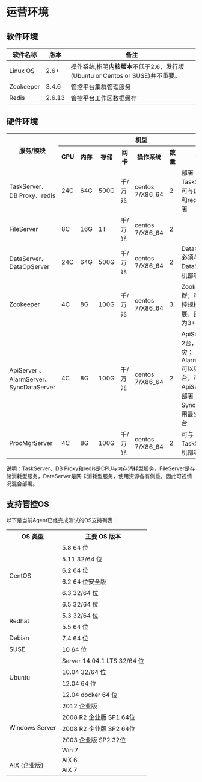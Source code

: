 # 运营环境
## 软件环境

| **软件名称** | **版本** | **备注**                                                                       |
|--------------|----------|--------------------------------------------------------------------------------|
| Linux OS     | 2.6+     | 操作系统,指明**内核版本**不低于2.6，发行版(Ubuntu or Centos or SUSE)并不重要。 |
| Zookeeper    | 3.4.6    | 管控平台集群管理服务                                                           |
| Redis        | 2.6.13   | 管控平台工作区数据缓存                                                         |

## 硬件环境

<table>
    <tr>
        <th rowspan="2">服务/模块</th>
        <th colspan="7">机型</th>
    </tr>
    <tr>
        <th>CPU</th>
        <th>内存</th>
        <th>存储</th>
        <th>网卡</th>
        <th>操作系统</th>
        <th>数量</th>
        <th>备注</th>
    </tr>
    <tr>
        <td>TaskServer、DB Proxy、redis</td>
        <td>24C</td>
        <td>64G</td>
        <td>500G</td>
        <td>千/万兆</td>
        <td>centos 7/X86_64</td>
        <td>2</td>
        <td>部署TaskServer，可与DB Proxy和redis同机部署</td>
    </tr>
    <tr>
        <td>FileServer</td>
        <td>8C</td>
        <td>16G</td>
        <td>1T</td>
        <td>千/万兆</td>
        <td>centos 7/X86_64</td>
        <td>2</td>
        <td></td>
    </tr>
    <tr>
        <td>DataServer、DataOpServer</td>
        <td>24C</td>
        <td>64G</td>
        <td>500G</td>
        <td>千/万兆</td>
        <td>centos 7/X86_64</td>
        <td>2</td>
        <td>DataOpServer必须与DataServer同机部署 </td>
    </tr>
    <tr>
        <td>Zookeeper</td>
        <td>4C</td>
        <td>8G</td>
        <td>100G</td>
        <td>千/万兆</td>
        <td>centos 7/X86_64</td>
        <td>3</td>
        <td>Zookeeper集群，可根据管控规模水平扩展，部署数量为3+2n</td>
    </tr>
    <tr>
        <td>ApiServer 、AlarmServer、SyncDataServer</td>
        <td>4C</td>
        <td>8G</td>
        <td>100G</td>
        <td>千/万兆</td>
        <td>centos 7/X86_64</td>
        <td>2</td>
        <td>ApiServer部署2台，用于容灾；AlarmServer可以只部署1台，可以和ApiServer同机部署；SyncData高可用最少部署两台</td>
    </tr>
    <tr>
        <td>ProcMgrServer</td>
        <td>4C</td>
        <td>8G</td>
        <td>100G</td>
        <td>千/万兆</td>
        <td>centos 7/X86_64</td>
        <td>2</td>
        <td>可与TaskServer同机部署</td>
    </tr>
</table>

说明：TaskServer、DB
Proxy和redis是CPU与内存消耗型服务，FileServer是存储消耗型服务，DataServer是网卡消耗型服务，使用资源各有侧重，因此可视情况混合部署。

## 支持管控OS

以下是当前Agent已经完成测试的OS支持列表：

<table><tbody>
<tr><th>OS 类型 </th><th> 主要 OS 版本 </th></tr>
<tr><td rowspan="7">CentOS</td></tr>
<tr><td>5.8 64 位 </td></tr>
<tr><td>5.11 32/64 位 </td></tr>
<tr><td>6.2 64 位 </td></tr>
<tr><td>6.2 64 位安全版 </td></tr>
<tr><td>6.3 32/64 位 </td></tr>
<tr><td>6.5 32/64 位 </td></tr>
<tr><td rowspan="2">Redhat</td>
<td>5.3 32/64 位 </td></tr>
<tr><td>5.5 64 位 </td></tr>
<tr><td>Debian</td><td>7.4  64 位 </td></tr>
<tr><td>SUSE</td><td>10  64 位 </td></tr>
<tr><td rowspan="4">Ubuntu</td><td>Server 14.04.1 LTS  32/64 位 </td></tr>
<tr><td>10.04  32/64 位 </td></tr>
<tr><td>12.04  64 位 </td></tr>
<tr><td>12.04  docker 64 位 </td></tr>
<tr><td rowspan="5">Windows Server</td><td>2012 企业版</td></tr>
<tr><td>2008 R2 企业版 SP1 64位</td></tr>
<tr><td>2008 R2 企业版 SP2 64位</td></tr>
<tr><td>2003 企业版 SP2 32位</td></tr>
<tr><td>Win 7</td></tr>
<tr><td rowspan="2">AIX (企业版)</td><td>AIX 6</td></tr>
<tr><td>AIX 7</td></tr>
</tbody></table>
